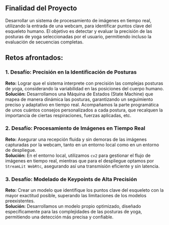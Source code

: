 ## Finalidad del Proyecto

Desarrollar un sistema de procesamiento de imágenes en tiempo real, utilizando la entrada de una webcam, para identificar puntos clave del esqueleto humano. El objetivo es detectar y evaluar la precisión de las posturas de yoga seleccionadas por el usuario, permitiendo incluso la evaluación de secuencias completas.

## Retos afrontados:

### 1. Desafío: Precisión en la Identificación de Posturas
**Reto:** Lograr que el sistema interprete con precisión las complejas posturas de yoga, considerando la variabilidad en las posiciones del cuerpo humano.  
**Solución:** Desarrollamos una Máquina de Estados (State Machine) que mapea de manera dinámica las posturas, garantizando un seguimiento preciso y adaptativo en tiempo real. Acompañamos la parte programática de unos cuántos consejos personalizados a cada postura, que recalquen la importancia de ciertas respiraciones, fuerzas aplicadas, etc.

### 2. Desafío: Procesamiento de Imágenes en Tiempo Real
**Reto:** Asegurar una recepción fluida y sin demoras de las imágenes capturadas por la webcam, tanto en un entorno local como en un entorno de despliegue.  
**Solución:** En el entorno local, utilizamos `cv2` para gestionar el flujo de imágenes en tiempo real, mientras que para el despliegue optamos por `StreamLit WebRtc`, asegurando así una transmisión eficiente y sin latencia.

### 3. Desafío: Modelado de Keypoints de Alta Precisión
**Reto:** Crear un modelo que identifique los puntos clave del esqueleto con la mayor exactitud posible, superando las limitaciones de los modelos preexistentes.  
**Solución:** Desarrollamos un modelo propio optimizado, diseñado específicamente para las complejidades de las posturas de yoga, permitiendo una detección más precisa y confiable.